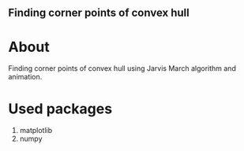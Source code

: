 ## Finding corner points of convex hull
# About
Finding corner points of convex hull using Jarvis March algorithm and animation.
# Used packages
 1. matplotlib
 2. numpy
